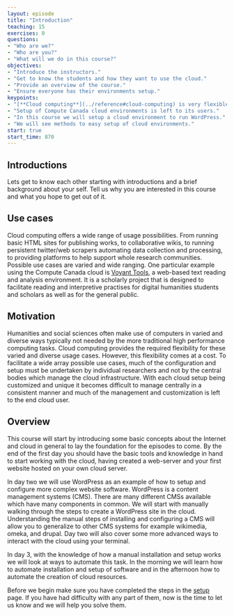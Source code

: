 ```yaml
---
layout: episode
title: "Introduction"
teaching: 15
exercises: 0
questions:
- "Who are we?"
- "Who are you?"
- "What will we do in this course?"
objectives:
- "Introduce the instructors."
- "Get to know the students and how they want to use the cloud."
- "Provide an overview of the course."
- "Ensure everyone has their environments setup."
keypoints:
- "[**Cloud computing**](../reference#cloud-computing) is very flexible and has many diverse uses."
- "Setup of Compute Canada cloud environments is left to its users."
- "In this course we will setup a cloud environment to run WordPress."
- "We will see methods to easy setup of cloud environments."
start: true
start_time: 870
---
```


## Introductions
Lets get to know each other starting with introductions and a brief background about your self. Tell us why you are interested in this course and what you hope to get out of it.

## Use cases
Cloud computing offers a wide range of usage possibilities. From running basic HTML sites for publishing works, to collaborative wikis, to running persistent twitter/web scrapers automating data collection and processing, to providing platforms to help support whole research communities. Possible use cases are varied and wide ranging. One particular example using the Compute Canada cloud is [Voyant Tools](https://voyant-tools.org/), a web-based text reading and analysis environment. It is a scholarly project that is designed to facilitate reading and interpretive practises for digital humanities students and scholars as well as for the general public.

## Motivation
Humanities and social sciences often make use of computers in varied and diverse ways typically not needed by the more traditional high performance computing tasks. Cloud computing provides the required flexibility for these varied and diverse usage cases. However, this flexibility comes at a cost. To facilitate a wide array possible use cases, much of the configuration and setup must be undertaken by individual researchers and not by the central bodies which manage the cloud infrastructure. With each cloud setup being customized and unique it becomes difficult to manage centrally in a consistent manner and much of the management and customization is left to the end cloud user.

## Overview
This course will start by introducing some basic concepts about the Internet and cloud in general to lay the foundation for the episodes to come. By the end of the first day you should have the basic tools and knowledge in hand to start working with the cloud, having created a web-server and your first website hosted on your own cloud server.

In day two we will use WordPress as an example of how to setup and configure more complex website software.  WordPress is a content management systems (CMS). There are many different CMSs available which have many components in common. We will start with manually walking through the steps to create a WordPress site in the cloud. Understanding the manual steps of installing and configuring a CMS will allow you to generalize to other CMS systems for example wikimedia, omeka, and drupal. Day two will also cover some more advanced ways to interact with the cloud using your terminal.

In day 3, with the knowledge of how a manual installation and setup works we will look at ways to automate this task. In the morning we will learn how to automate installation and setup of software and in the afternoon how to automate the creation of cloud resources.

Before we begin make sure you have completed the steps in the [setup](../setup) page. If you have had difficulty with any part of them, now is the time to let us know and we will help you solve them.
